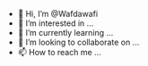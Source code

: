 - 👋 Hi, I’m @Wafdawafi
- 👀 I’m interested in ...
- 🌱 I’m currently learning ...
- 💞️ I’m looking to collaborate on ...
- 📫 How to reach me ...

<!---
Wafdawafi/Wafdawafi is a ✨ special ✨ repository because its `README.md` (this file) appears on your GitHub profile.
You can click the Preview link to take a look at your changes.
--->
